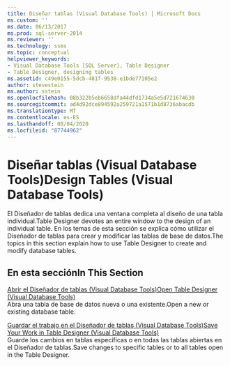 ```yaml
---
title: Diseñar tablas (Visual Database Tools) | Microsoft Docs
ms.custom: ''
ms.date: 06/13/2017
ms.prod: sql-server-2014
ms.reviewer: ''
ms.technology: ssms
ms.topic: conceptual
helpviewer_keywords:
- Visual Database Tools [SQL Server], Table Designer
- Table Designer, designing tables
ms.assetid: c49e0155-5dcb-481f-9538-e1bde77105e2
author: stevestein
ms.author: sstein
ms.openlocfilehash: 08b322b5eb6658dfa44dfd1734a5e5d721674630
ms.sourcegitcommit: ad4d92dce894592a259721a1571b1d8736abacdb
ms.translationtype: MT
ms.contentlocale: es-ES
ms.lasthandoff: 08/04/2020
ms.locfileid: "87744962"
---
```

# <a name="design-tables-visual-database-tools"></a><span data-ttu-id="830a4-102">Diseñar tablas (Visual Database Tools)</span><span class="sxs-lookup"><span data-stu-id="830a4-102">Design Tables (Visual Database Tools)</span></span>
  <span data-ttu-id="830a4-103">El Diseñador de tablas dedica una ventana completa al diseño de una tabla individual.</span><span class="sxs-lookup"><span data-stu-id="830a4-103">Table Designer devotes an entire window to the design of an individual table.</span></span> <span data-ttu-id="830a4-104">En los temas de esta sección se explica cómo utilizar el Diseñador de tablas para crear y modificar las tablas de base de datos.</span><span class="sxs-lookup"><span data-stu-id="830a4-104">The topics in this section explain how to use Table Designer to create and modify database tables.</span></span>  
  
## <a name="in-this-section"></a><span data-ttu-id="830a4-105">En esta sección</span><span class="sxs-lookup"><span data-stu-id="830a4-105">In This Section</span></span>  
 [<span data-ttu-id="830a4-106">Abrir el Diseñador de tablas &#40;Visual Database Tools&#41;</span><span class="sxs-lookup"><span data-stu-id="830a4-106">Open Table Designer &#40;Visual Database Tools&#41;</span></span>](visual-database-tools.md)  
 <span data-ttu-id="830a4-107">Abra una tabla de base de datos nueva o una existente.</span><span class="sxs-lookup"><span data-stu-id="830a4-107">Open a new or existing database table.</span></span>  
  
 [<span data-ttu-id="830a4-108">Guardar el trabajo en el Diseñador de tablas &#40;Visual Database Tools&#41;</span><span class="sxs-lookup"><span data-stu-id="830a4-108">Save Your Work in Table Designer &#40;Visual Database Tools&#41;</span></span>](../../database-engine/save-your-work-in-table-designer-visual-database-tools.md)  
 <span data-ttu-id="830a4-109">Guarde los cambios en tablas específicas o en todas las tablas abiertas en el Diseñador de tablas.</span><span class="sxs-lookup"><span data-stu-id="830a4-109">Save changes to specific tables or to all tables open in the Table Designer.</span></span>  
  
  
